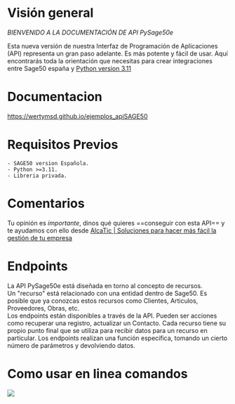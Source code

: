 
# Visión general

*BIENVENIDO A LA DOCUMENTACIÓN DE API PySage50e*

Esta nueva versión de nuestra Interfaz de Programación de Aplicaciones (API) representa un gran paso adelante. Es más potente y fácil de usar. Aquí encontrarás toda la orientación que necesitas para crear integraciones entre Sage50 españa y [Python version 3.11 ](https://www.python.org/downloads/release/python-3110/)  

# Documentacion

https://wertymsd.github.io/ejemplos_apiSAGE50

# Requisitos Previos
    - SAGE50 version Española.
    - Python >=3.11.
    - Libreria privada.


# Comentarios
Tu opinión es *importante*, dinos qué quieres ==conseguir con esta API== y te ayudamos con ello desde [AlcaTic | Soluciones para hacer más fácil la gestión de tu empresa](https://www.alcatic.com/)


# Endpoints  
La API PySage50e está diseñada en torno al concepto de recursos.  
Un "recurso" está relacionado con una entidad dentro de Sage50.
Es posible que ya conozcas estos recursos como Clientes, Articulos, Proveedores, Obras, etc.  
Los endpoints están disponibles a través de la API. 
Pueden ser acciones como recuperar una registro, actualizar un Contacto. Cada recurso tiene su propio punto final que se utiliza para recibir datos para un recurso en particular. 
Los endpoints realizan una función específica, tomando un cierto número de parámetros y devolviendo datos.  

# Como usar en linea comandos

![](https://github.com/wertyMSD/ejemplos_apiSAGE50/blob/d339a860560b0434f580165dd87d488f74321111/lineacomandobasico.gif)


